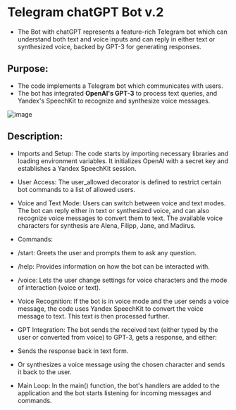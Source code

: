 # Telegram chatGPT Bot v.2

- The Bot with chatGPT represents a feature-rich Telegram bot which can understand both text and voice inputs and can reply in either text or synthesized voice, backed by GPT-3 for generating responses.

## Purpose:
- The code implements a Telegram bot which communicates with users.
- The bot has integrated **OpenAI's GPT-3** to process text queries, and Yandex's SpeechKit to recognize and synthesize voice messages.


![image](https://github.com/DmPanf/TgBot_chatGPT/assets/99917230/6e468c5a-c06a-47e2-9756-18b94da4c53d)


## Description:

- Imports and Setup: The code starts by importing necessary libraries and loading environment variables. It initializes OpenAI with a secret key and establishes a Yandex SpeechKit session.

- User Access: The user_allowed decorator is defined to restrict certain bot commands to a list of allowed users.

- Voice and Text Mode: Users can switch between voice and text modes. The bot can reply either in text or synthesized voice, and can also recognize voice messages to convert them to text. The available voice characters for synthesis are Alena, Filipp, Jane, and Madirus.

- Commands:
 - /start: Greets the user and prompts them to ask any question.
 - /help: Provides information on how the bot can be interacted with.
 - /voice: Lets the user change settings for voice characters and the mode of interaction (voice or text).

- Voice Recognition: If the bot is in voice mode and the user sends a voice message, the code uses Yandex SpeechKit to convert the voice message to text. This text is then processed further.

- GPT Integration: The bot sends the received text (either typed by the user or converted from voice) to GPT-3, gets a response, and either:
 - Sends the response back in text form.
 - Or synthesizes a voice message using the chosen character and sends it back to the user.

- Main Loop: In the main() function, the bot's handlers are added to the application and the bot starts listening for incoming messages and commands.
